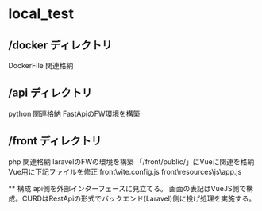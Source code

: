 # local_test

## /docker ディレクトリ
DockerFile 関連格納
## /api ディレクトリ
python 関連格納
FastApiのFW環境を構築
## /front ディレクトリ
php 関連格納
laravelのFWの環境を構築
「/front/public/」にVueに関連を格納
Vue用に下記ファイルを修正
front\vite.config.js
front\resources\js\app.js

** 構成
api側を外部インターフェースに見立てる。
画面の表記はVueJS側で構成。CURDはRestApiの形式でバックエンド(Laravel)側に投げ処理を実施する。